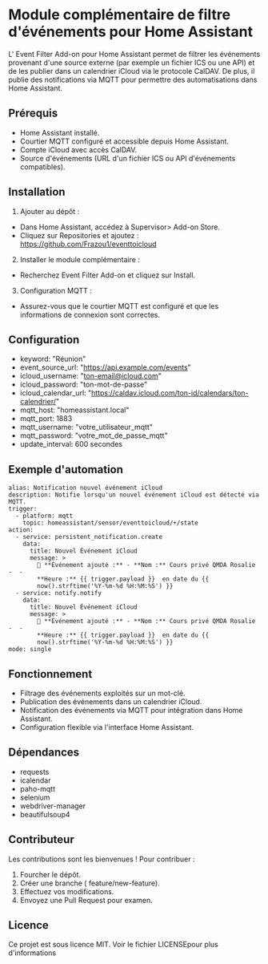 # Module complémentaire de filtre d'événements pour Home Assistant

L' Event Filter Add-on pour Home Assistant permet de filtrer les événements provenant d'une source externe (par exemple un fichier ICS ou une API) et de les publier dans un calendrier iCloud via le protocole CalDAV. De plus, il publie des notifications via MQTT pour permettre des automatisations dans Home Assistant.

## Prérequis
-  Home Assistant installé.
-  Courtier MQTT configuré et accessible depuis Home Assistant.
-  Compte iCloud avec accès CalDAV.
-  Source d'événements (URL d'un fichier ICS ou API d'événements compatibles).

## Installation

1. Ajouter au dépôt :
  - Dans Home Assistant, accédez à Supervisor> Add-on Store.
  - Cliquez sur Repositories et ajoutez : https://github.com/Frazou1/eventtoicloud

2. Installer le module complémentaire :
  - Recherchez Event Filter Add-on et cliquez sur Install.

3. Configuration MQTT :
  - Assurez-vous que le courtier MQTT est configuré et que les informations de connexion sont correctes.

## Configuration

-  keyword: "Réunion"
-  event_source_url: "https://api.example.com/events"
-  icloud_username: "ton-email@icloud.com"
-  icloud_password: "ton-mot-de-passe"
-  icloud_calendar_url: "https://caldav.icloud.com/ton-id/calendars/ton-calendrier/"
-  mqtt_host: "homeassistant.local"
-  mqtt_port: 1883
-  mqtt_username: "votre_utilisateur_mqtt"
-  mqtt_password: "votre_mot_de_passe_mqtt"
-  update_interval: 600 secondes

## Exemple d'automation
```
alias: Notification nouvel événement iCloud
description: Notifie lorsqu'un nouvel événement iCloud est détecté via MQTT.
trigger:
  - platform: mqtt
    topic: homeassistant/sensor/eventtoicloud/+/state
action:
  - service: persistent_notification.create
    data:
      title: Nouvel Événement iCloud
      message: >
        📅 **Événement ajouté :** - **Nom :** Cours privé QMDA Rosalie -  -
        **Heure :** {{ trigger.payload }}  en date du {{
        now().strftime('%Y-%m-%d %H:%M:%S') }}
  - service: notify.notify
    data:
      title: Nouvel Événement iCloud
      message: >
        📅 **Événement ajouté :** - **Nom :** Cours privé QMDA Rosalie -  -
        **Heure :** {{ trigger.payload }}  en date du {{
        now().strftime('%Y-%m-%d %H:%M:%S') }}
mode: single

```


## Fonctionnement

-  Filtrage des événements exploités sur un mot-clé.
-  Publication des événements dans un calendrier iCloud.
-  Notification des événements via MQTT pour intégration dans Home Assistant.
-  Configuration flexible via l'interface Home Assistant.

## Dépendances

- requests
- icalendar
- paho-mqtt
- selenium
- webdriver-manager
- beautifulsoup4

## Contributeur
Les contributions sont les bienvenues ! Pour contribuer :

1. Fourcher le dépôt.
2. Créer une branche ( feature/new-feature).
3. Effectuez vos modifications.
4. Envoyez une Pull Request pour examen.

## Licence
Ce projet est sous licence MIT. Voir le fichier LICENSEpour plus d'informations
